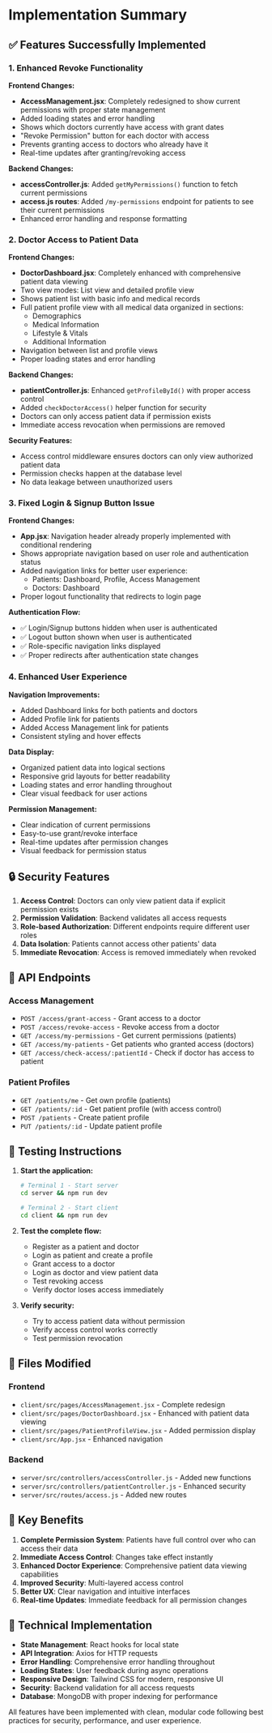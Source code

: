 # Implementation Summary

## ✅ Features Successfully Implemented

### 1. Enhanced Revoke Functionality

**Frontend Changes:**
- **AccessManagement.jsx**: Completely redesigned to show current permissions with proper state management
- Added loading states and error handling
- Shows which doctors currently have access with grant dates
- "Revoke Permission" button for each doctor with access
- Prevents granting access to doctors who already have it
- Real-time updates after granting/revoking access

**Backend Changes:**
- **accessController.js**: Added `getMyPermissions()` function to fetch current permissions
- **access.js routes**: Added `/my-permissions` endpoint for patients to see their current permissions
- Enhanced error handling and response formatting

### 2. Doctor Access to Patient Data

**Frontend Changes:**
- **DoctorDashboard.jsx**: Completely enhanced with comprehensive patient data viewing
- Two view modes: List view and detailed profile view
- Shows patient list with basic info and medical records
- Full patient profile view with all medical data organized in sections:
  - Demographics
  - Medical Information
  - Lifestyle & Vitals
  - Additional Information
- Navigation between list and profile views
- Proper loading states and error handling

**Backend Changes:**
- **patientController.js**: Enhanced `getProfileById()` with proper access control
- Added `checkDoctorAccess()` helper function for security
- Doctors can only access patient data if permission exists
- Immediate access revocation when permissions are removed

**Security Features:**
- Access control middleware ensures doctors can only view authorized patient data
- Permission checks happen at the database level
- No data leakage between unauthorized users

### 3. Fixed Login & Signup Button Issue

**Frontend Changes:**
- **App.jsx**: Navigation header already properly implemented with conditional rendering
- Shows appropriate navigation based on user role and authentication status
- Added navigation links for better user experience:
  - Patients: Dashboard, Profile, Access Management
  - Doctors: Dashboard
- Proper logout functionality that redirects to login page

**Authentication Flow:**
- ✅ Login/Signup buttons hidden when user is authenticated
- ✅ Logout button shown when user is authenticated
- ✅ Role-specific navigation links displayed
- ✅ Proper redirects after authentication state changes

### 4. Enhanced User Experience

**Navigation Improvements:**
- Added Dashboard links for both patients and doctors
- Added Profile link for patients
- Added Access Management link for patients
- Consistent styling and hover effects

**Data Display:**
- Organized patient data into logical sections
- Responsive grid layouts for better readability
- Loading states and error handling throughout
- Clear visual feedback for user actions

**Permission Management:**
- Clear indication of current permissions
- Easy-to-use grant/revoke interface
- Real-time updates after permission changes
- Visual feedback for permission status

## 🔒 Security Features

1. **Access Control**: Doctors can only view patient data if explicit permission exists
2. **Permission Validation**: Backend validates all access requests
3. **Role-based Authorization**: Different endpoints require different user roles
4. **Data Isolation**: Patients cannot access other patients' data
5. **Immediate Revocation**: Access is removed immediately when revoked

## 🚀 API Endpoints

### Access Management
- `POST /access/grant-access` - Grant access to a doctor
- `POST /access/revoke-access` - Revoke access from a doctor
- `GET /access/my-permissions` - Get current permissions (patients)
- `GET /access/my-patients` - Get patients who granted access (doctors)
- `GET /access/check-access/:patientId` - Check if doctor has access to patient

### Patient Profiles
- `GET /patients/me` - Get own profile (patients)
- `GET /patients/:id` - Get patient profile (with access control)
- `POST /patients` - Create patient profile
- `PUT /patients/:id` - Update patient profile

## 🧪 Testing Instructions

1. **Start the application:**
   ```bash
   # Terminal 1 - Start server
   cd server && npm run dev
   
   # Terminal 2 - Start client
   cd client && npm run dev
   ```

2. **Test the complete flow:**
   - Register as a patient and doctor
   - Login as patient and create a profile
   - Grant access to a doctor
   - Login as doctor and view patient data
   - Test revoking access
   - Verify doctor loses access immediately

3. **Verify security:**
   - Try to access patient data without permission
   - Verify access control works correctly
   - Test permission revocation

## 📁 Files Modified

### Frontend
- `client/src/pages/AccessManagement.jsx` - Complete redesign
- `client/src/pages/DoctorDashboard.jsx` - Enhanced with patient data viewing
- `client/src/pages/PatientProfileView.jsx` - Added permission display
- `client/src/App.jsx` - Enhanced navigation

### Backend
- `server/src/controllers/accessController.js` - Added new functions
- `server/src/controllers/patientController.js` - Enhanced security
- `server/src/routes/access.js` - Added new routes

## 🎯 Key Benefits

1. **Complete Permission System**: Patients have full control over who can access their data
2. **Immediate Access Control**: Changes take effect instantly
3. **Enhanced Doctor Experience**: Comprehensive patient data viewing capabilities
4. **Improved Security**: Multi-layered access control
5. **Better UX**: Clear navigation and intuitive interfaces
6. **Real-time Updates**: Immediate feedback for all permission changes

## 🔧 Technical Implementation

- **State Management**: React hooks for local state
- **API Integration**: Axios for HTTP requests
- **Error Handling**: Comprehensive error handling throughout
- **Loading States**: User feedback during async operations
- **Responsive Design**: Tailwind CSS for modern, responsive UI
- **Security**: Backend validation for all access requests
- **Database**: MongoDB with proper indexing for performance

All features have been implemented with clean, modular code following best practices for security, performance, and user experience.

